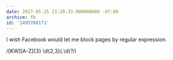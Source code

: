 ```yaml
---
date: 2017-05-25 23:29:33.000000000 -07:00
archive: fb
id: '1495780173'
---
```


I wish Facebook would let me block pages by regular expression. 

/[KW][A-Z]{3} \d{2,3}(\.\d)?/i
